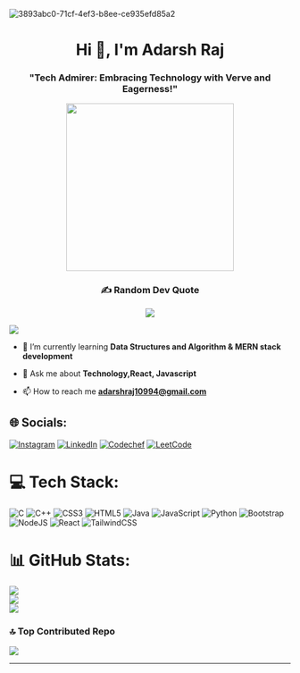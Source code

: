 ![3893abc0-71cf-4ef3-b8ee-ce935efd85a2](https://github.com/silentkiller18/silentkiller18/assets/89922781/fc4c0bee-dc84-40b3-915e-a13354658c53)

<h1 align="center">Hi 👋, I'm Adarsh Raj</h1>
<h3 align="center">"Tech Admirer: Embracing Technology with Verve and Eagerness!"</h3>
<div id="header" align="center">
  
  <img src="https://media3.giphy.com/media/CuuSHzuc0O166MRfjt/giphy.gif?cid=ecf05e47wgrowvg6ixu0hlq641ch2y9a2tztekd20o3bcofb&ep=v1_gifs_search&rid=giphy.gif&ct=g" width="300" height="300"/>

  ### ✍️ Random Dev Quote
![](https://quotes-github-readme.vercel.app/api?type=horizontal&theme=radical)
</div>


[![](https://visitcount.itsvg.in/api?id=silentkiller18&icon=2&color=1)](https://visitcount.itsvg.in)

- 🌱 I’m currently learning **Data Structures and Algorithm & MERN stack development**

- 💬 Ask me about **Technology,React, Javascript**

- 📫 How to reach me **adarshraj10994@gmail.com**


## 🌐 Socials:
[![Instagram](https://img.shields.io/badge/Instagram-%23E4405F.svg?logo=Instagram&logoColor=white)](https://instagram.com/im.adarsh_raj) [![LinkedIn](https://img.shields.io/badge/LinkedIn-%230077B5.svg?logo=linkedin&logoColor=white)](https://www.linkedin.com/in/adarsh-raj-700013214/) 
[![Codechef](https://img.shields.io/badge/Codechef-%23B92B27.svg?&style=for-the-badge&logo=Codechef&logoColor=white)](https://www.codechef.com/users/adarshraj18)
[![LeetCode](https://img.shields.io/badge/-LeetCode-FFA116?style=for-the-badge&logo=LeetCode&logoColor=black)](https://leetcode.com/adarshraj10994/)

# 💻 Tech Stack:
![C](https://img.shields.io/badge/c-%2300599C.svg?style=flat&logo=c&logoColor=white) ![C++](https://img.shields.io/badge/c++-%2300599C.svg?style=flat&logo=c%2B%2B&logoColor=white) ![CSS3](https://img.shields.io/badge/css3-%231572B6.svg?style=flat&logo=css3&logoColor=white) ![HTML5](https://img.shields.io/badge/html5-%23E34F26.svg?style=flat&logo=html5&logoColor=white) ![Java](https://img.shields.io/badge/java-%23ED8B00.svg?style=flat&logo=java&logoColor=white) ![JavaScript](https://img.shields.io/badge/javascript-%23323330.svg?style=flat&logo=javascript&logoColor=%23F7DF1E) ![Python](https://img.shields.io/badge/python-3670A0?style=flat&logo=python&logoColor=ffdd54) ![Bootstrap](https://img.shields.io/badge/bootstrap-%23563D7C.svg?style=flat&logo=bootstrap&logoColor=white) ![NodeJS](https://img.shields.io/badge/node.js-6DA55F?style=flat&logo=node.js&logoColor=white) ![React](https://img.shields.io/badge/react-%2320232a.svg?style=flat&logo=react&logoColor=%2361DAFB) ![TailwindCSS](https://img.shields.io/badge/tailwindcss-%2338B2AC.svg?style=flat&logo=tailwind-css&logoColor=white)
# 📊 GitHub Stats:
![](https://github-readme-stats.vercel.app/api?username=silentkiller18&theme=vue-dark&hide_border=false&include_all_commits=true&count_private=true)<br/>
![](https://github-readme-streak-stats.herokuapp.com/?user=silentkiller18&theme=vue-dark&hide_border=false)<br/>
![](https://github-readme-stats.vercel.app/api/top-langs/?username=silentkiller18&theme=vue-dark&hide_border=false&include_all_commits=true&count_private=true&layout=compact)



### 🔝 Top Contributed Repo
![](https://github-contributor-stats.vercel.app/api?username=silentkiller18&limit=5&theme=dark&combine_all_yearly_contributions=true)

---


<!-- Proudly created with GPRM ( https://gprm.itsvg.in ) -->
